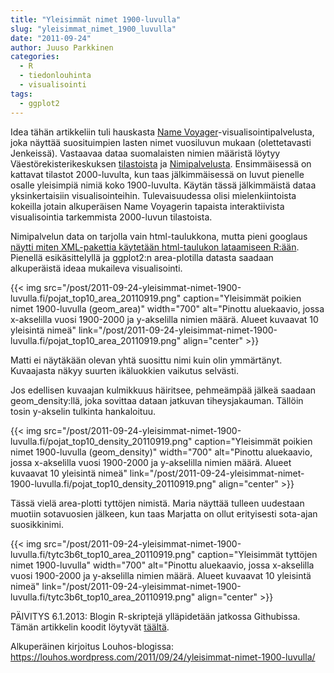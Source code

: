 ```yaml
---
title: "Yleisimmät nimet 1900-luvulla"
slug: "yleisimmat_nimet_1900_luvulla"
date: "2011-09-24"
author: Juuso Parkkinen
categories:
  - R
  - tiedonlouhinta
  - visualisointi
tags:
  - ggplot2
---
```


Idea tähän artikkeliin tuli hauskasta [Name Voyager](http://www.bewitched.com/namevoyager.html)-visualisointipalvelusta, joka näyttää suosituimpien lasten nimet vuosiluvun mukaan (olettetavasti Jenkeissä). Vastaavaa dataa suomalaisten nimien määristä löytyy Väestörekisterikeskuksen [tilastoista](http://www.vrk.fi/default.aspx?id=279) ja [Nimipalvelusta](http://verkkopalvelu.vrk.fi/Nimipalvelu/default.asp?L=1). Ensimmäisessä on kattavat tilastot 2000-luvulta, kun taas jälkimmäisessä on luvut pienelle osalle yleisimpiä nimiä koko 1900-luvulta. Käytän tässä jälkimmäistä dataa yksinkertaisiin visualisointeihin. Tulevaisuudessa olisi mielenkiintoista kokeilla jotain alkuperäisen Name Voyagerin tapaista interaktiivista visualisointia tarkemmista 2000-luvun tilastoista.

Nimipalvelun data on tarjolla vain html-taulukkona, mutta pieni googlaus [näytti miten XML-pakettia käytetään html-taulukon lataamiseen R:ään](http://stackoverflow.com/questions/1395528/scraping-html-tables-into-r-data-frames-using-the-xml-package). Pienellä esikäsittelyllä ja ggplot2:n area-plotilla datasta saadaan alkuperäistä ideaa mukaileva visualisointi.

{{< img src="/post/2011-09-24-yleisimmat-nimet-1900-luvulla.fi/pojat_top10_area_20110919.png" caption="Yleisimmät poikien nimet 1900-luvulla (geom_area)" width="700" alt="Pinottu aluekaavio, jossa x-akselilla vuosi 1900-2000 ja y-akselilla nimien määrä. Alueet kuvaavat 10 yleisintä nimeä" link="/post/2011-09-24-yleisimmat-nimet-1900-luvulla.fi/pojat_top10_area_20110919.png" align="center" >}}

Matti ei näytäkään olevan yhtä suosittu nimi kuin olin ymmärtänyt. Kuvaajasta näkyy suurten ikäluokkien vaikutus selvästi.

Jos edellisen kuvaajan kulmikkuus häiritsee, pehmeämpää jälkeä saadaan geom_density:llä, joka sovittaa dataan jatkuvan tiheysjakauman. Tällöin tosin y-akselin tulkinta hankaloituu.

{{< img src="/post/2011-09-24-yleisimmat-nimet-1900-luvulla.fi/pojat_top10_density_20110919.png" 
caption="Yleisimmät poikien nimet 1900-luvulla (geom_density)" 
width="700" 
alt="Pinottu aluekaavio, jossa x-akselilla vuosi 1900-2000 ja y-akselilla nimien määrä. Alueet kuvaavat 10 yleisintä nimeä" 
link="/post/2011-09-24-yleisimmat-nimet-1900-luvulla.fi/pojat_top10_density_20110919.png" align="center" >}}

Tässä vielä area-plotti tyttöjen nimistä. Maria näyttää tulleen uudestaan muotiin sotavuosien jälkeen, kun taas Marjatta on ollut erityisesti sota-ajan suosikkinimi.

{{< img src="/post/2011-09-24-yleisimmat-nimet-1900-luvulla.fi/tytc3b6t_top10_area_20110919.png" 
caption="Yleisimmät tyttöjen nimet 1900-luvulla" 
width="700" 
alt="Pinottu aluekaavio, jossa x-akselilla vuosi 1900-2000 ja y-akselilla nimien määrä. Alueet kuvaavat 10 yleisintä nimeä" 
link="/post/2011-09-24-yleisimmat-nimet-1900-luvulla.fi/tytc3b6t_top10_area_20110919.png" align="center" >}}

PÄIVITYS 6.1.2013: Blogin R-skriptejä ylläpidetään jatkossa Githubissa. Tämän artikkelin koodit löytyvät [täältä](https://github.com/louhos/takomo/blob/master/examples/20110924-nimet.R).

Alkuperäinen kirjoitus Louhos-blogissa: https://louhos.wordpress.com/2011/09/24/yleisimmat-nimet-1900-luvulla/
